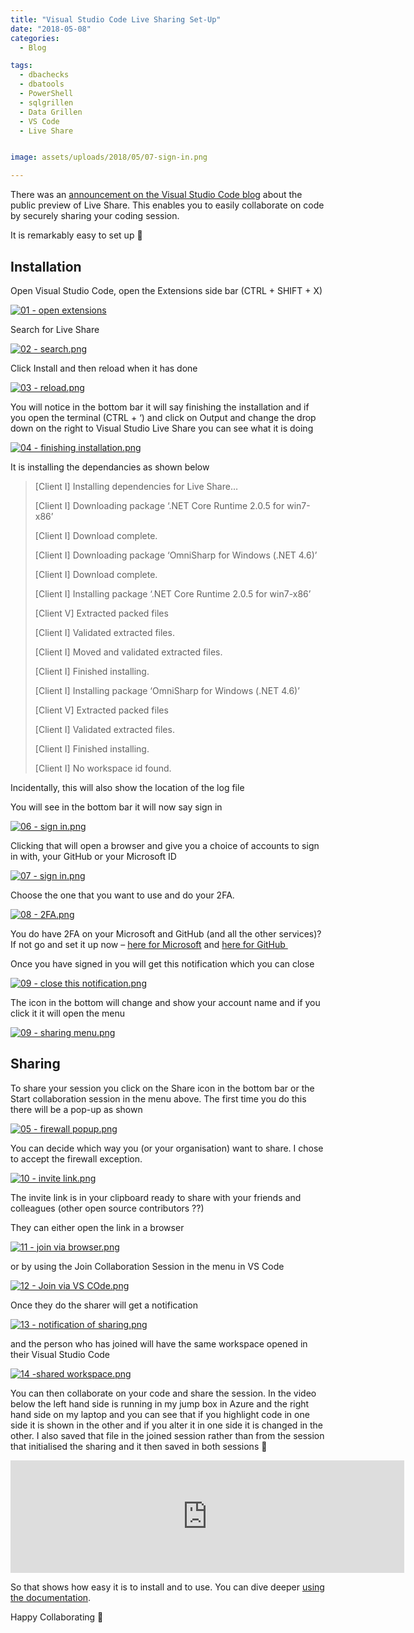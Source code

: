 ```yaml
---
title: "Visual Studio Code Live Sharing Set-Up"
date: "2018-05-08" 
categories:
  - Blog

tags:
  - dbachecks
  - dbatools
  - PowerShell
  - sqlgrillen
  - Data Grillen
  - VS Code
  - Live Share


image: assets/uploads/2018/05/07-sign-in.png

---
```

There was an [announcement on the Visual Studio Code blog](https://code.visualstudio.com/blogs/2018/05/07/live-share-public-preview) about the public preview of Live Share. This enables you to easily collaborate on code by securely sharing your coding session.

It is remarkably easy to set up 🙂

Installation
------------

Open Visual Studio Code, open the Extensions side bar (CTRL + SHIFT + X)

[![01 - open extensions](assets/uploads/2018/05/01-open-extensions.png)](assets/uploads/2018/05/01-open-extensions.png)

Search for Live Share

[![02 - search.png](assets/uploads/2018/05/02-search.png)](assets/uploads/2018/05/02-search.png)

Click Install and then reload when it has done

[![03 - reload.png](assets/uploads/2018/05/03-reload.png)](assets/uploads/2018/05/03-reload.png)

You will notice in the bottom bar it will say finishing the installation and if you open the terminal (CTRL + ‘) and click on Output and change the drop down on the right to Visual Studio Live Share you can see what it is doing

[![04 - finishing installation.png](assets/uploads/2018/05/04-finishing-installation.png)](assets/uploads/2018/05/04-finishing-installation.png)

It is installing the dependancies as shown below

> [Client I] Installing dependencies for Live Share…
> 
> [Client I] Downloading package ‘.NET Core Runtime 2.0.5 for win7-x86’
> 
> [Client I] Download complete.
> 
> [Client I] Downloading package ‘OmniSharp for Windows (.NET 4.6)’
> 
> [Client I] Download complete.
> 
> [Client I] Installing package ‘.NET Core Runtime 2.0.5 for win7-x86’
> 
> [Client V] Extracted packed files
> 
> [Client I] Validated extracted files.
> 
> [Client I] Moved and validated extracted files.
> 
> [Client I] Finished installing.
> 
> [Client I] Installing package ‘OmniSharp for Windows (.NET 4.6)’
> 
> [Client V] Extracted packed files
> 
> [Client I] Validated extracted files.
> 
> [Client I] Finished installing.
> 
> [Client I] No workspace id found.

Incidentally, this will also show the location of the log file

You will see in the bottom bar it will now say sign in

[![06 - sign in.png](assets/uploads/2018/05/06-sign-in.png)](assets/uploads/2018/05/06-sign-in.png)

Clicking that will open a browser and give you a choice of accounts to sign in with, your GitHub or your Microsoft ID

[![07 - sign in.png](assets/uploads/2018/05/07-sign-in.png)](assets/uploads/2018/05/07-sign-in.png)

Choose the one that you want to use and do your 2FA.

[![08 - 2FA.png](assets/uploads/2018/05/08-2FA.png)](assets/uploads/2018/05/08-2FA.png)

You do have 2FA on your Microsoft and GitHub (and all the other services)? If not go and set it up now – [here for Microsoft](https://account.live.com/proofs/manage/additional?mkt=en-US&refd=account.microsoft.com&refp=security) and [here for GitHub ](https://github.com/settings/security)

Once you have signed in you will get this notification which you can close

[![09 - close this notification.png](assets/uploads/2018/05/09-close-this-notification.png)](assets/uploads/2018/05/09-close-this-notification.png)

The icon in the bottom will change and show your account name and if you click it it will open the menu

[![09 - sharing menu.png](assets/uploads/2018/05/09-sharing-menu.png)](assets/uploads/2018/05/09-sharing-menu.png)

Sharing
-------

To share your session you click on the Share icon in the bottom bar or the Start collaboration session in the menu above. The first time you do this there will be a pop-up as shown

[![05 - firewall popup.png](assets/uploads/2018/05/05-firewall-popup.png)](assets/uploads/2018/05/05-firewall-popup.png)

You can decide which way you (or your organisation) want to share. I chose to accept the firewall exception.

[![10 - invite link.png](assets/uploads/2018/05/10-invite-link.png)](assets/uploads/2018/05/10-invite-link.png)

The invite link is in your clipboard ready to share with your friends and colleagues (other open source contributors ??)

They can either open the link in a browser

[![11 - join via browser.png](assets/uploads/2018/05/11-join-via-browser.png)](assets/uploads/2018/05/11-join-via-browser.png)

or by using the Join Collaboration Session in the menu in VS Code

[![12 - Join via VS COde.png](assets/uploads/2018/05/12-Join-via-VS-COde.png)](assets/uploads/2018/05/12-Join-via-VS-COde.png)

Once they do the sharer will get a notification

[![13 - notification of sharing.png](assets/uploads/2018/05/13-notification-of-sharing.png)](assets/uploads/2018/05/13-notification-of-sharing.png)

and the person who has joined will have the same workspace opened in their Visual Studio Code

[![14 -shared workspace.png](assets/uploads/2018/05/14-shared-workspace.png)](assets/uploads/2018/05/14-shared-workspace.png)

You can then collaborate on your code and share the session. In the video below the left hand side is running in my jump box in Azure and the right hand side on my laptop and you can see that if you highlight code in one side it is shown in the other and if you alter it in one side it is changed in the other. I also saved that file in the joined session rather than from the session that initialised the sharing and it then saved in both sessions 🙂
<DIV id=v-Mhp7Gr09-1 class=video-player><IFRAME height=180 src="https://videopress.com/embed/Mhp7Gr09?hd=1&amp;loop=0&amp;autoPlay=0&amp;permalink=1" frameBorder=0 width=630 allowfullscreen></IFRAME>
<SCRIPT src="https://s0.wp.com/wp-content/plugins/video/assets/js/next/videopress-iframe.js"></SCRIPT>
</DIV>

So that shows how easy it is to install and to use. You can dive deeper [using the documentation](https://docs.microsoft.com/en-us/visualstudio/liveshare/).

Happy Collaborating 🙂


















